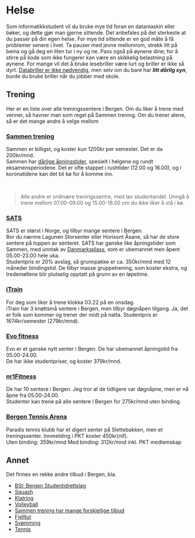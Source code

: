 # Helse

Som informatikkstudent vil du bruke mye tid foran en datamaskin eller bøker, og dette gjør man gjerne sittende. Det anbefales på det sterkeste at du passer på din egen helse. For mye tid sittende er en god måte å få problemer senere i livet. Ta pauser med jevne mellomrom, strekk litt på beina og gå deg en liten tur i ny og ne. Pass også på øynene dine; for å stirre på kode som ikke fungerer kan være en skikkelig belastning på øynene. For mange vil det å bruke lesebriller være lurt og briller er ikke så dyrt. [Databriller er ikke nødvendig](https://www.tmc.edu/news/2020/01/debunking-blue-light-glasses-claims-to-focus-on-proven-eye-issues/), men selv om du bare har **_litt dårlig syn_**, burde du bruke briller når du jobber med skole.

## Trening

Her er en liste over alle treningssentere i Bergen. Om du liker å trene med venner, så havner man som regel på Sammen trening. Om du trener alene, så er det mange andre å velge mellom

### **[Sammen trening](https://www.sammen.no/no/bergen/trening)**

Sammen er billigst, og koster kun 1200kr per semester. Det er da 200kr/mnd.  
Sammen har [dårlige åpningstider](https://www.sammen.no/no/bergen/trening/apningstider), spesielt i helgene og rundt eksamensperiodene.
Det er ofte stappet i rushtider (12.00 og 16.00), og i koronatidene kan det bli kø for å komme inn.

<br/>

> Alle andre er ordinære treningssentre, med lav studentandel. Unngå å trene mellom 07.00-09.00 og 15.00-18.00 om du ikke liker å stå i kø.

### **[SATS](https://www.sats.no/bli-medlem/student/)**

SATS er størst i Norge, og tilbyr mange sentere i Bergen.  
Bor du nærme Lagunen Storsenter eller Horisont Åsane, så har de store sentere på toppen av senteret.
SATS har ganske like åpningstider som Sammen, med unntak av [Danmarksplass](https://www.sats.no/treningssentre/bergen/sats-danmarksplass/), som er ubemannet men åpent 05.00-23.00 hele uka.  
Studentpris er 20% avslag, så grunnpakke er ca. 350kr/mnd med 12 måneder bindingstid.
De tilbyr masse gruppetrening, som koster ekstra, og tredemøllene blir plutselig opptatt på grunn av en løpetime.

### **[iTrain](https://www.itrain.no/bli-medlem-naa)**

For deg som liker å trene klokka 03.22 på en onsdag.  
iTrain har 3 knøttsmå sentere i Bergen, men tilbyr døgnåpen tilgang. Ja, det er folk som kommer og trener der midt på natta.
Studentpris er 1674kr/semester (279kr/mnd).

### **[Evo fitness](https://evofitness.no/)**

Evo er et ganske nytt senter i Bergen. De har ubemannet åpningstid fra 05.00-24.00.  
De har ikke studentpriser, og koster 379kr/mnd.

### **[nr1Fitness](https://www.nr1fitness.no/studentpakken/)**

De har 10 sentere i Bergen. Jeg tror at de tidligere var døgnåpne, men er nå åpne fra 05.00-24.00.  
Studenter kan trene på alle sentere i Bergen for 275kr/mnd uten binding.

### **[Bergen Tennis Arena](https://bergentennisarena.no/?page_id=2612)**

Paradis tennis klubb har et digert senter på Slettebakken, men et treningssenter.
Innmelding i PKT koster 450kr(nif).  
Uten binding: 359kr/mnd
Med binding: 312kr/mnd inkl. PKT medlemskap

## Annet

Det finnes en rekke andre tilbud i Bergen, bla.

- [BSI: Bergen Studentidrettslag](https://bsi.no/#section1)
- [Squash](https://www.facebook.com/groups/282025509313458/)
- [Klatring](https://www.bergen-klatreklubb.no/bryggeriet/)
- [Volleyball](https://volleyball.bsi.no/no/)
- [Sammen trening har mange forskjellige tilbud](https://www.sammen.no/no/bergen/trening)
- [Fjelltur](https://ut.no/omrade/1240/byfjellene-i-bergen)
- [Svømming](https://adoarena.no/no/)
- [Tennis](https://bergentennisarena.no/)

